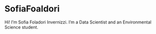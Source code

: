 # SofiaFoaldori
Hi! I’m Sofia Foladori Invernizzi. I’m a Data Scientist and an Environmental Science student. 
